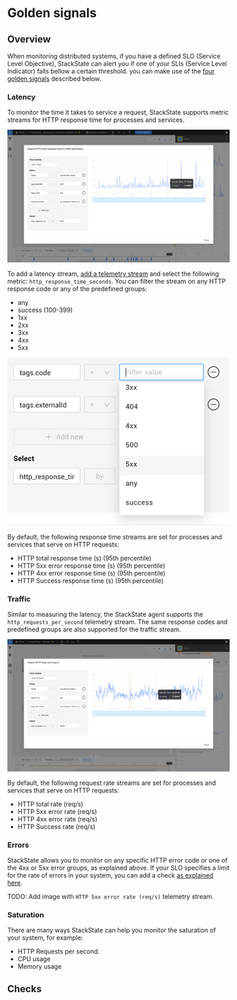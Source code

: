 # Golden signals

## Overview

When monitoring distributed systems, if you have a defined SLO (Service Level Objective), StackState can alert you if one of your SLIs (Service Level Indicator) falls bellow a certain threshold. you can make use of the [four golden signals](https://sre.google/sre-book/monitoring-distributed-systems/#xref_monitoring_golden-signals) described below.

### Latency

To monitor the time it takes to service a request, StackState supports metric streams for HTTP response time for processes and services.

![HTTP total response time (s)](../../images/telemetry/http-response-time.png)

To add a latency stream, [add a telemetry stream](../health-state-and-event-notifications/add-telemetry-to-element.md) and select the following metric: `http_response_time_seconds`. You can filter the stream on any HTTP response code or any of the predefined groups:

- any
- success (100-399)
- 1xx
- 2xx
- 3xx
- 4xx
- 5xx

![HTTP response code](../../images/telemetry/http-code.png)

By default, the following response time streams are set for processes and services that serve on HTTP requests:

- HTTP total response time (s) (95th percentile)
- HTTP 5xx error response time (s) (95th percentile)
- HTTP 4xx error response time (s) (95th percentile)
- HTTP Success response time (s) (95th percentile)

### Traffic

Similar to measuring the latency, the StackState agent supports the `http_requests_per_second` telemetry stream. The same response codes and predefined groups are also supported for the traffic stream.

![HTTP total requests per second](../../images/telemetry/http-req-sec.png)

By default, the following request rate streams are set for processes and services that serve on HTTP requests:

- HTTP total rate (req/s)
- HTTP 5xx error rate (req/s)
- HTTP 4xx error rate (req/s)
- HTTP Success rate (req/s)

### Errors

StackState allows you to monitor on any specific HTTP error code or one of the 4xx or 5xx error groups, as explained above. If your SLO specifies a limit for the rate of errors in your system, you can add a check [as explained here](#-checks).

TODO: Add image with `HTTP 5xx error rate (req/s)` telemetry stream.

### Saturation

There are many ways StackState can help you monitor the saturation of your system, for example:

- HTTP Requests per second.
- CPU usage
- Memory usage

## Checks

